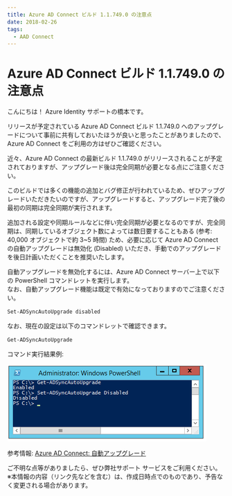 ```yaml
---
title: Azure AD Connect ビルド 1.1.749.0 の注意点
date: 2018-02-26
tags:
  - AAD Connect
---
```


# Azure AD Connect ビルド 1.1.749.0 の注意点  

こんにちは！ Azure Identity サポートの橋本です。  

リリースが予定されている Azure AD Connect  ビルド 1.1.749.0 へのアップグレードについて事前に共有しておいたほうが良いと思ったことがありましたので、Azure AD Connect をご利用の方はぜひご確認ください。  

近々、Azure AD Connect の最新ビルド 1.1.749.0 がリリースされることが予定されておりますが、アップグレード後は完全同期が必要となる点にご注意ください。  

このビルドでは多くの機能の追加とバグ修正が行われているため、ぜひアップグレードいただきたいのですが、アップグレードすると、アップグレード完了後の最初の同期は完全同期が実行されます。  

追加される設定や同期ルールなどに伴い完全同期が必要となるのですが、完全同期は、同期しているオブジェクト数によっては数日要することもある (参考: 40,000 オブジェクトで約 3~5 時間) ため、必要に応じて Azure AD Connect の自動アップグレードは無効化 (Disabled) いただき、手動でのアップグレードを後日計画いただくことを推奨いたします。  

自動アップグレードを無効化するには、Azure AD Connect サーバー上で以下の PowerShell コマンドレットを実行します。  
なお、自動アップグレード機能は既定で有効になっておりますのでご注意ください。

```powershell
Set-ADSyncAutoUpgrade disabled  
```

なお、現在の設定は以下のコマンドレットで確認できます。  

```powershell
Get-ADSyncAutoUpgrade  
```

コマンド実行結果例:

![コマンド実行結果](./azure-ad-connect-117490/autoupgrade.png)

参考情報: [Azure AD Connect: 自動アップグレード](https://docs.microsoft.com/ja-jp/azure/active-directory/hybrid/how-to-connect-install-automatic-upgrade)  

ご不明な点等がありましたら、ぜひ弊社サポート サービスをご利用ください。  
※本情報の内容（リンク先などを含む）は、作成日時点でのものであり、予告なく変更される場合があります。  
